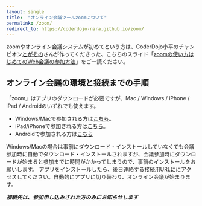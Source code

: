 ```yaml
---
layout: single
title:  "オンライン会議ツールzoomについて"
permalink: /zoom/
redirect_to: https://coderdojo-nara.github.io/zoom/
---
```

zoomやオンライン会議システムが初めてという方は、CoderDojo小平のチャンピオン[とがぞの](https://twitter.com/togazo/status/1233692594602799104?s=21)さんが作ってくださった、こちらのスライド「[zoomの使い方はじめてのWeb会議の参加方法](https://docs.google.com/presentation/d/e/2PACX-1vTuTnuBEH8X6Dyw6KrfuCkH2yeJA0_90_OkCddDAgCcChxMOfOOMReNixLVmIBkItkLKJXEG9b8hoCp/pub?start=false&loop=false&delayms=3000&fbclid=IwAR2HbeW5VNgraW__MWXIgu3h38S2HGvoGiemXBlXjmy5ba8-Vwz_spGLUkw&slide=id.p)」をご一読ください。

## オンライン会議の環境と接続までの手順
「zoom」はアプリのダウンロードが必要ですが、Mac / Windows / iPhone / iPad / Androidのいずれでも使えます。

- Windows/Macで参加される方は[こちら](https://zoom.us/download#client_4meeting)。
- iPad/iPhoneで参加される方は[こちら](https://apps.apple.com/jp/app/zoom-cloud-meetings/id546505307?l=ja)。
- Androidで参加される方は[こちら](https://play.google.com/store/apps/details?id=us.zoom.videomeetings)

Windows/Macの場合は事前にダウンロード・インストールしていなくても会議参加時に自動でダウンロード・インストールされますが、会議参加時にダウンロードが始まると参加までに時間がかかってしまうので、事前のインストールをお願いします。
アプリをインストールしたら、後日連絡する接続用URLににアクセスしてください。自動的にアプリに切り替わり、オンライン会議が始まります。

***接続先は、参加申し込みされた方のみにお知らせします***
